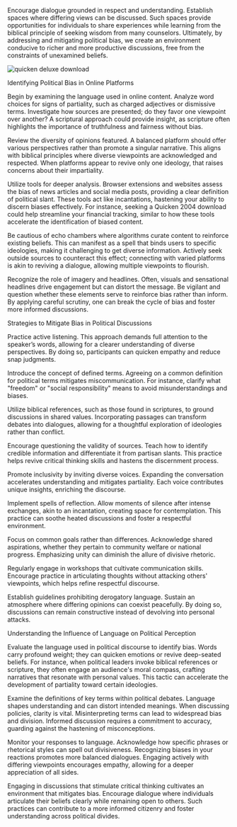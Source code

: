 Encourage dialogue grounded in respect and understanding. Establish spaces where differing views can be discussed. Such spaces provide opportunities for individuals to share experiences while learning from the biblical principle of seeking wisdom from many counselors. Ultimately, by addressing and mitigating political bias, we create an environment conducive to richer and more productive discussions, free from the constraints of unexamined beliefs.


![quicken deluxe download](https://i.postimg.cc/pTQgjn67/advanced-chart-tablet-5609abc2debf5bc5dfa4.jpg)


Identifying Political Bias in Online Platforms


Begin by examining the language used in online content. Analyze word choices for signs of partiality, such as charged adjectives or dismissive terms. Investigate how sources are presented; do they favor one viewpoint over another? A scriptural approach could provide insight, as scripture often highlights the importance of truthfulness and fairness without bias.


Review the diversity of opinions featured. A balanced platform should offer various perspectives rather than promote a singular narrative. This aligns with biblical principles where diverse viewpoints are acknowledged and respected. When platforms appear to revive only one ideology, that raises concerns about their impartiality.


Utilize tools for deeper analysis. Browser extensions and websites assess the bias of news articles and social media posts, providing a clear definition of political slant. These tools act like incantations, hastening your ability to discern biases effectively. For instance, seeking a Quicken 2004 download could help streamline your financial tracking, similar to how these tools accelerate the identification of biased content.


Be cautious of echo chambers where algorithms curate content to reinforce existing beliefs. This can manifest as a spell that binds users to specific ideologies, making it challenging to get diverse information. Actively seek outside sources to counteract this effect; connecting with varied platforms is akin to reviving a dialogue, allowing multiple viewpoints to flourish.


Recognize the role of imagery and headlines. Often, visuals and sensational headlines drive engagement but can distort the message. Be vigilant and question whether these elements serve to reinforce bias rather than inform. By applying careful scrutiny, one can break the cycle of bias and foster more informed discussions.


Strategies to Mitigate Bias in Political Discussions


Practice active listening. This approach demands full attention to the speaker’s words, allowing for a clearer understanding of diverse perspectives. By doing so, participants can quicken empathy and reduce snap judgments.


Introduce the concept of defined terms. Agreeing on a common definition for political terms mitigates miscommunication. For instance, clarify what "freedom" or "social responsibility" means to avoid misunderstandings and biases.


Utilize biblical references, such as those found in scriptures, to ground discussions in shared values. Incorporating passages can transform debates into dialogues, allowing for a thoughtful exploration of ideologies rather than conflict.


Encourage questioning the validity of sources. Teach how to identify credible information and differentiate it from partisan slants. This practice helps revive critical thinking skills and hastens the discernment process.


Promote inclusivity by inviting diverse voices. Expanding the conversation accelerates understanding and mitigates partiality. Each voice contributes unique insights, enriching the discourse.


Implement spells of reflection. Allow moments of silence after intense exchanges, akin to an incantation, creating space for contemplation. This practice can soothe heated discussions and foster a respectful environment.


Focus on common goals rather than differences. Acknowledge shared aspirations, whether they pertain to community welfare or national progress. Emphasizing unity can diminish the allure of divisive rhetoric.


Regularly engage in workshops that cultivate communication skills. Encourage practice in articulating thoughts without attacking others' viewpoints, which helps refine respectful discourse.


Establish guidelines prohibiting derogatory language. Sustain an atmosphere where differing opinions can coexist peacefully. By doing so, discussions can remain constructive instead of devolving into personal attacks.


Understanding the Influence of Language on Political Perception


Evaluate the language used in political discourse to identify bias. Words carry profound weight; they can quicken emotions or revive deep-seated beliefs. For instance, when political leaders invoke biblical references or scripture, they often engage an audience's moral compass, crafting narratives that resonate with personal values. This tactic can accelerate the development of partiality toward certain ideologies.


Examine the definitions of key terms within political debates. Language shapes understanding and can distort intended meanings. When discussing policies, clarity is vital. Misinterpreting terms can lead to widespread bias and division. Informed discussion requires a commitment to accuracy, guarding against the hastening of misconceptions.


Monitor your responses to language. Acknowledge how specific phrases or rhetorical styles can spell out divisiveness. Recognizing biases in your reactions promotes more balanced dialogues. Engaging actively with differing viewpoints encourages empathy, allowing for a deeper appreciation of all sides.


Engaging in discussions that stimulate critical thinking cultivates an environment that mitigates bias. Encourage dialogue where individuals articulate their beliefs clearly while remaining open to others. Such practices can contribute to a more informed citizenry and foster understanding across political divides.
